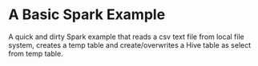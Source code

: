 # A Basic Spark Example
A quick and dirty Spark example that reads a csv text file from local file system, creates a temp table and create/overwrites a Hive table as select from temp table.
